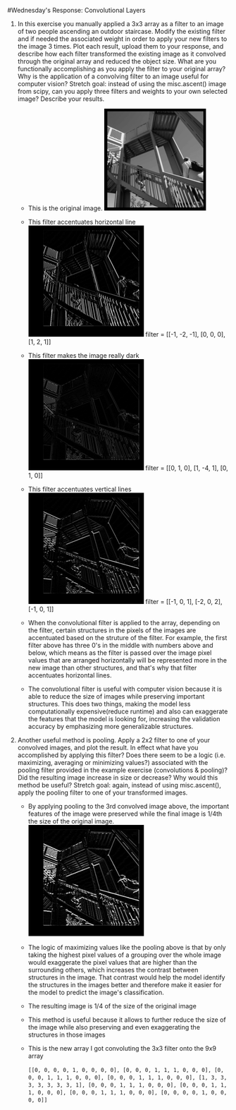 #Wednesday's Response: Convolutional Layers
1. In this exercise you manually applied a 3x3 array as a filter to an image of two people ascending an outdoor staircase. Modify the existing filter and if needed the associated weight in order to apply your new filters to the image 3 times. Plot each result, upload them to your response, and describe how each filter transformed the existing image as it convolved through the original array and reduced the object size. What are you functionally accomplishing as you apply the filter to your original array? Why is the application of a convolving filter to an image useful for computer vision? Stretch goal: instead of using the misc.ascent() image from scipy, can you apply three filters and weights to your own selected image? Describe your results.
    - This is the original image.
      ![img.png](images/img_tues2_2.png)
      
    - This filter accentuates horizontal line
    ![img_1.png](images/img_1_tues2_2.png)
   filter = [[-1, -2, -1], [0, 0, 0], [1, 2, 1]]
      
    - This filter makes the image really dark
    ![img_2.png](images/img_2_tues2_2.png)
   filter = [[0, 1, 0], [1, -4, 1], [0, 1, 0]]
      
    - This filter accentuates vertical lines
    ![img_3.png](images/img_3_tues2_2.png)
   filter = [[-1, 0, 1], [-2, 0, 2], [-1, 0, 1]]
      
    - When the convolutional filter is applied to the array, depending on the filter, certain structures in the pixels of the images are accentuated based on the struture of the filter. For example, the first filter above has three 0's in the middle with numbers above and below, which means as the filter is passed over the image pixel values that are arranged horizontally will be represented more in the new image than other structures, and that's why that filter accentuates horizontal lines.
    - The convolutional filter is useful with computer vision because it is able to reduce the size of images while preserving important structures. This does two things, making the model less computationally expensive(reduce runtime) and also can exaggerate the features that the model is looking for, increasing the validation accuracy by emphasizing more generalizable structures.

2. Another useful method is pooling. Apply a 2x2 filter to one of your convolved images, and plot the result. In effect what have you accomplished by applying this filter? Does there seem to be a logic (i.e. maximizing, averaging or minimizing values?) associated with the pooling filter provided in the example exercise (convolutions & pooling)? Did the resulting image increase in size or decrease? Why would this method be useful? Stretch goal: again, instead of using misc.ascent(), apply the pooling filter to one of your transformed images.    
    - By applying pooling to the 3rd convolved image above, the important features of the image were preserved while the final image is 1/4th the size of the original image.
    ![img.png](images/img_tues2_2_2.png)
    - The logic of maximizing values like the pooling above is that by only taking the highest pixel values of a grouping over the whole image would exaggerate the pixel values that are higher than the surrounding others, which increases the contrast between structures in the image. That contrast would help the model identify the structures in the images better and therefore make it easier for the model to predict the image's classification.
    - The resulting image is 1/4 of the size of the original image
    - This method is useful because it allows to further reduce the size of the image while also preserving and even exaggerating the structures in those images
    - This is the new array I got convoluting the 3x3 filter onto the 9x9 array
    
      `[[0, 0, 0, 0, 1, 0, 0, 0, 0],
       [0, 0, 0, 1, 1, 1, 0, 0, 0],
       [0, 0, 0, 1, 1, 1, 0, 0, 0],
       [0, 0, 0, 1, 1, 1, 0, 0, 0],
       [1, 3, 3, 3, 3, 3, 3, 3, 1],
       [0, 0, 0, 1, 1, 1, 0, 0, 0],
       [0, 0, 0, 1, 1, 1, 0, 0, 0],
       [0, 0, 0, 1, 1, 1, 0, 0, 0],
       [0, 0, 0, 0, 1, 0, 0, 0, 0]]`
